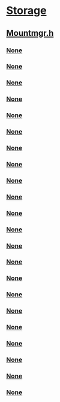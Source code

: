 # [Storage](../_storage/index.md)
## [Mountmgr.h](index.md)
### [None](../mountmgr/ni-mountmgr-ioctl_mountdev_query_device_name.md)
### [None](../mountmgr/ni-mountmgr-ioctl_mountmgr_auto_dl_assignments.md)
### [None](../mountmgr/ni-mountmgr-ioctl_mountmgr_change_notify.md)
### [None](../mountmgr/ni-mountmgr-ioctl_mountmgr_check_unprocessed_volumes.md)
### [None](../mountmgr/ni-mountmgr-ioctl_mountmgr_create_point.md)
### [None](../mountmgr/ni-mountmgr-ioctl_mountmgr_delete_points.md)
### [None](../mountmgr/ni-mountmgr-ioctl_mountmgr_delete_points_dbonly.md)
### [None](../mountmgr/ni-mountmgr-ioctl_mountmgr_keep_links_when_offline.md)
### [None](../mountmgr/ni-mountmgr-ioctl_mountmgr_next_drive_letter.md)
### [None](../mountmgr/ni-mountmgr-ioctl_mountmgr_query_points.md)
### [None](../mountmgr/ni-mountmgr-ioctl_mountmgr_volume_arrival_notification.md)
### [None](../mountmgr/ni-mountmgr-ioctl_mountmgr_volume_mount_point_created.md)
### [None](../mountmgr/ni-mountmgr-ioctl_mountmgr_volume_mount_point_deleted.md)
### [None](../mountmgr/ns-mountmgr-_mountdev_name.md)
### [None](../mountmgr/ns-mountmgr-_mountmgr_change_notify_info.md)
### [None](../mountmgr/ns-mountmgr-_mountmgr_create_point_input.md)
### [None](../mountmgr/ns-mountmgr-_mountmgr_drive_letter_information.md)
### [None](../mountmgr/ns-mountmgr-_mountmgr_drive_letter_target.md)
### [None](../mountmgr/ns-mountmgr-_mountmgr_mount_point.md)
### [None](../mountmgr/ns-mountmgr-_mountmgr_mount_points.md)
### [None](../mountmgr/ns-mountmgr-_mountmgr_target_name.md)
### [None](../mountmgr/ns-mountmgr-_mountmgr_volume_mount_point.md)
